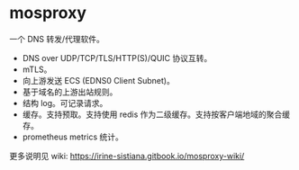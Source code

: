 # mosproxy

一个 DNS 转发/代理软件。

- DNS over UDP/TCP/TLS/HTTP(S)/QUIC 协议互转。
- mTLS。
- 向上游发送 ECS (EDNS0 Client Subnet)。
- 基于域名的上游出站规则。
- 结构 log。可记录请求。
- 缓存。支持预取。支持使用 redis 作为二级缓存。支持按客户端地域的聚合缓存。
- prometheus metrics 统计。

更多说明见 wiki: https://irine-sistiana.gitbook.io/mosproxy-wiki/
